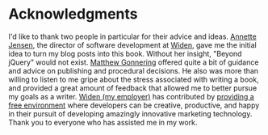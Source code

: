 # Acknowledgments

I'd like to thank two people in particular for their advice and ideas. [Annette Jensen][annette-linkedin], the director of software development at [Widen][widen], gave me the initial idea to turn my blog posts into this book. Without her insight, "Beyond jQuery" would not exist. [Matthew Gonnering][matthew-video] offered quite a bit of guidance and advice on publishing and procedural decisions. He also was more than willing to listen to me gripe about the stress associated with writing a book, and provided a great amount of feedback that allowed me to better pursue my goals as a writer. [Widen (my employer)][widen] has contributed by [providing a free environment][widen-worldblu] where developers can be creative, productive, and happy in their pursuit of developing amazingly innovative marketing technology. Thank you to everyone who has assisted me in my work.


[annette-linkedin]: https://www.linkedin.com/in/annettekayjensen

[matthew-video]: https://www.youtube.com/watch?v=mv_D-VnXrJM&feature=youtu.be

[widen]: http://widen.com

[widen-worldblu]: http://www.marketwired.com/press-release/worldblu-certifies-widen-as-a-freedom-centered-workplace-2025603.htm
